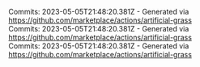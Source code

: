 Commits: 2023-05-05T21:48:20.381Z - Generated via https://github.com/marketplace/actions/artificial-grass
<br>
Commits: 2023-05-05T21:48:20.381Z - Generated via https://github.com/marketplace/actions/artificial-grass
<br>
Commits: 2023-05-05T21:48:20.381Z - Generated via https://github.com/marketplace/actions/artificial-grass
<br>
